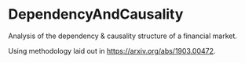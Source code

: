 # DependencyAndCausality
Analysis of the dependency &amp; causality structure of a financial market.

Using methodology laid out in https://arxiv.org/abs/1903.00472.
